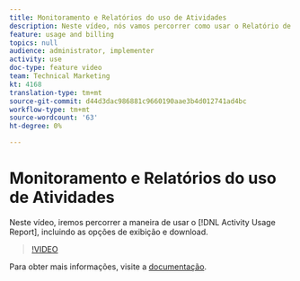 ```yaml
---
title: Monitoramento e Relatórios do uso de Atividades
description: Neste vídeo, nós vamos percorrer como usar o Relatório de uso de Atividade, incluindo as opções de exibição e download.
feature: usage and billing
topics: null
audience: administrator, implementer
activity: use
doc-type: feature video
team: Technical Marketing
kt: 4168
translation-type: tm+mt
source-git-commit: d44d3dac986881c9660190aae3b4d012741ad4bc
workflow-type: tm+mt
source-wordcount: '63'
ht-degree: 0%

---
```



# Monitoramento e Relatórios do uso de Atividades

Neste vídeo, iremos percorrer a maneira de usar o [!DNL Activity Usage Report], incluindo as opções de exibição e download.

>[!VIDEO](https://video.tv.adobe.com/v/31443/?quality=12)

Para obter mais informações, visite a [documentação](https://docs.adobe.com/content/help/en/audience-manager/user-guide/features/administration/activity-usage-reporting.html).
